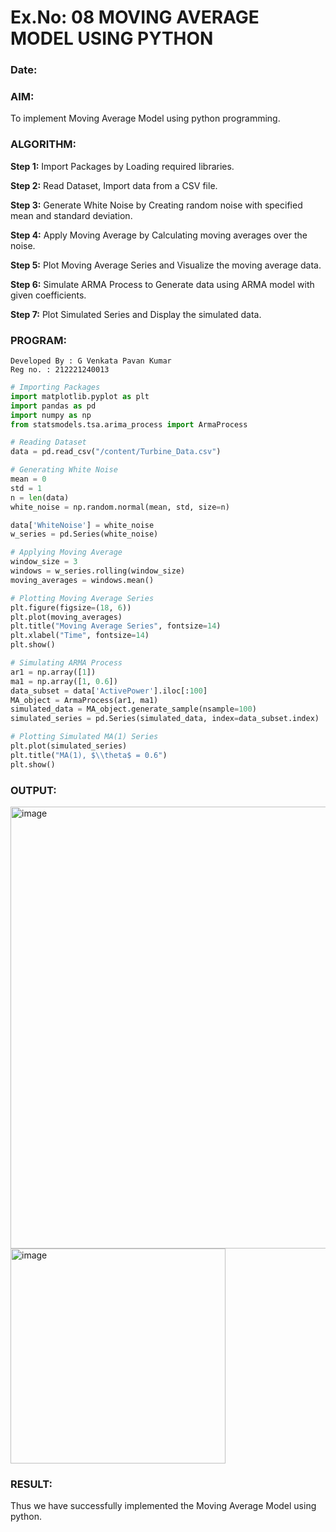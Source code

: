 # Ex.No: 08 MOVING AVERAGE MODEL USING PYTHON
### Date: 

### AIM:

To implement Moving Average Model using python programming.

### ALGORITHM:

**Step 1:** Import Packages by Loading required libraries.

**Step 2:** Read Dataset, Import data from a CSV file.

**Step 3:** Generate White Noise by Creating random noise with specified mean and standard deviation.

**Step 4:** Apply Moving Average by Calculating moving averages over the noise.

**Step 5:** Plot Moving Average Series and Visualize the moving average data.

**Step 6:** Simulate ARMA Process to Generate data using ARMA model with given coefficients.

**Step 7:** Plot Simulated Series and Display the simulated data.

### PROGRAM:
```
Developed By : G Venkata Pavan Kumar
Reg no. : 212221240013
```
```python
# Importing Packages
import matplotlib.pyplot as plt
import pandas as pd
import numpy as np
from statsmodels.tsa.arima_process import ArmaProcess

# Reading Dataset
data = pd.read_csv("/content/Turbine_Data.csv")

# Generating White Noise
mean = 0
std = 1
n = len(data)
white_noise = np.random.normal(mean, std, size=n)

data['WhiteNoise'] = white_noise
w_series = pd.Series(white_noise)

# Applying Moving Average
window_size = 3
windows = w_series.rolling(window_size)
moving_averages = windows.mean()

# Plotting Moving Average Series
plt.figure(figsize=(18, 6))
plt.plot(moving_averages)
plt.title("Moving Average Series", fontsize=14)
plt.xlabel("Time", fontsize=14)
plt.show()

# Simulating ARMA Process
ar1 = np.array([1])
ma1 = np.array([1, 0.6])
data_subset = data['ActivePower'].iloc[:100]
MA_object = ArmaProcess(ar1, ma1)
simulated_data = MA_object.generate_sample(nsample=100)
simulated_series = pd.Series(simulated_data, index=data_subset.index)

# Plotting Simulated MA(1) Series
plt.plot(simulated_series)
plt.title("MA(1), $\\theta$ = 0.6")
plt.show()

```
### OUTPUT:

<img width="707" alt="image" src="https://github.com/Pavan-Gv/TSA_EXP8/assets/94827772/25ee0af3-5069-4cba-ac19-58c213461b0a">
<img width="344" alt="image" src="https://github.com/Pavan-Gv/TSA_EXP8/assets/94827772/86f61375-03de-4cae-a54e-23ca67440bd3">



### RESULT:
Thus we have successfully implemented the Moving Average Model using python.
